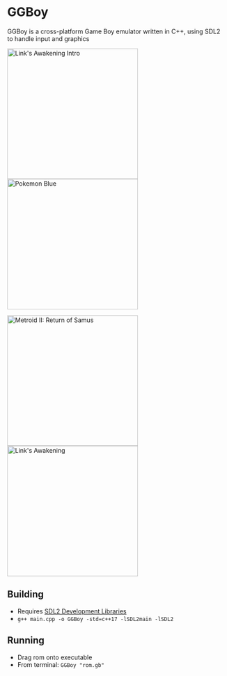 # GGBoy

GGBoy is a cross-platform Game Boy emulator written in C++, using SDL2 to handle input and graphics

<img src="https://i.imgur.com/SirzzN9.png" alt="Link's Awakening Intro" width="300"/> <img src="https://i.imgur.com/EUAjcUA.png" alt="Pokemon Blue" width="300"/>

<img src="https://i.imgur.com/xIffgKx.png" alt="Metroid II: Return of Samus" width="300"/> <img src="https://i.imgur.com/nJhrZeo.png" alt="Link's Awakening" width="300"/>

## Building

* Requires [SDL2 Development Libraries](https://www.libsdl.org/download-2.0.php)
* `g++ main.cpp -o GGBoy -std=c++17 -lSDL2main -lSDL2`

## Running

* Drag rom onto executable
* From terminal: `GGBoy "rom.gb"`
